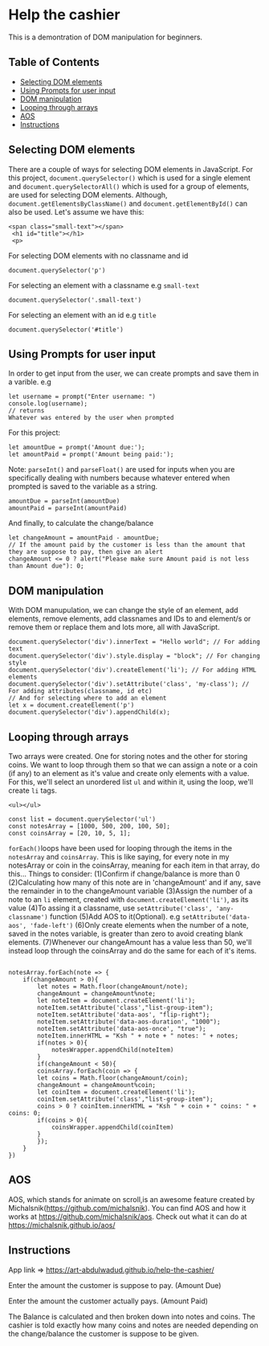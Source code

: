 # Help the cashier

This is a demontration of DOM manipulation for beginners.

## Table of Contents
* [Selecting DOM elements](#Selecting-DOM-elements)
* [Using Prompts for user input](#Using-prompts-for-user-input)
* [DOM manipulation](#DOM-manipulation)
* [Looping through arrays](#Looping-through-arrays)
* [AOS](#AOS)
* [Instructions](#instructions)

## Selecting DOM elements
There are a couple of ways for selecting DOM elements in JavaScript. For this project, `document.querySelector()` which is used for a single element and `document.querySelectorAll()` which is used for a group of elements, are used for selecting DOM elements. Although, `document.getElementsByClassName()` and `document.getElementById()` can also be used.
Let's assume we have this:
```
<span class="small-text"></span>
 <h1 id="title"></h1>
 <p>
```
For selecting DOM elements with no classname and id
```
document.querySelector('p')
```
For selecting an element with a classname e.g `small-text`
```
document.querySelector('.small-text')
```
For selecting an element with an id e.g `title`
```
document.querySelector('#title')
```
## Using Prompts for user input
In order to get input from the user, we can create prompts and save them in a varible.
e.g
```
let username = prompt("Enter username: ")
console.log(username);
// returns
Whatever was entered by the user when prompted
```
For this project:
```
let amountDue = prompt('Amount due:');
let amountPaid = prompt('Amount being paid:');
```
Note: `parseInt()` and `parseFloat()` are used for inputs when you are specifically dealing with numbers because whatever entered when prompted is saved to the variable as a string.
```
amountDue = parseInt(amountDue)
amountPaid = parseInt(amountPaid)
```
And finally, to calculate the change/balance
```
let changeAmount = amountPaid - amountDue;
// If the amount paid by the customer is less than the amount that they are suppose to pay, then give an alert
changeAmount <= 0 ? alert("Please make sure Amount paid is not less than Amount due"): 0;
```
## DOM manipulation
With DOM manupulation, we can change the style of an element, add elements, remove elements, add classnames and IDs to and element/s or remove them or replace them and lots more, all with JavaScript.
```
document.querySelector('div').innerText = "Hello world"; // For adding text
document.querySelector('div').style.display = "block"; // For changing style
document.querySelector('div').createElement('li'); // For adding HTML elements
document.querySelector('div').setAttribute('class', 'my-class'); // For adding attributes(classname, id etc)
// And for selecting where to add an element
let x = document.createElement('p')
document.querySelector('div').appendChild(x); 
```
## Looping through arrays
Two arrays were created. One for storing notes and the other for storing coins. We want to loop through them so that we can assign a note or a coin (if any) to an element as it's value and create only elements with a value. For this, we'll select an unordered list `ul` and within it, using the loop, we'll create `li` tags.
```
<ul></ul>
```
```
const list = document.querySelector('ul')
const notesArray = [1000, 500, 200, 100, 50];
const coinsArray = [20, 10, 5, 1];
```
`forEach()`loops have been used for looping through the items in the `notesArray` and `coinsArray`. This is like saying, for every note in my notesArray or coin in the coinsArray, meaning for each item in that array, do this...
Things to consider:
(1)Confirm if change/balance is more than 0
(2)Calculating how many of this note are in 'changeAmount' and if any, save the remainder in to the changeAmount variable
(3)Assign the number of a note to an `li` element, created with `document.createElement('li')`, as its value
(4)To assing it a classname, use `setAttribute('class', 'any-classname')` function
(5)Add AOS to it(Optional). e.g `setAttribute('data-aos', 'fade-left')`
(6)Only create elements when the number of a note, saved in the notes variable, is greater than zero to avoid creating blank elements. 
(7)Whenever our changeAmount has a value less than 50, we'll instead loop through the coinsArray and do the same for each of it's items.

```

notesArray.forEach(note => {
	if(changeAmount > 0){
		let notes = Math.floor(changeAmount/note);
		changeAmount = changeAmount%note;
		let noteItem = document.createElement('li');
  		noteItem.setAttribute('class',"list-group-item");
  		noteItem.setAttribute('data-aos', "flip-right");
		noteItem.setAttribute('data-aos-duration', "1000");
		noteItem.setAttribute('data-aos-once', "true");
  		noteItem.innerHTML = "Ksh " + note + " notes: " + notes;
  		if(notes > 0){
			notesWrapper.appendChild(noteItem)
  		}
  		if(changeAmount < 50){
		coinsArray.forEach(coin => {
		let coins = Math.floor(changeAmount/coin);
		changeAmount = changeAmount%coin;
		let coinItem = document.createElement('li');
		coinItem.setAttribute('class',"list-group-item");
		coins > 0 ? coinItem.innerHTML = "Ksh " + coin + " coins: " + coins: 0;
		if(coins > 0){
			coinsWrapper.appendChild(coinItem)
		}
		});
	}
})
```
## AOS
AOS, which stands for animate on scroll,is an awesome feature created by Michalsnik(https://github.com/michalsnik). You can find AOS and how it works at https://github.com/michalsnik/aos. Check out what it can do at https://michalsnik.github.io/aos/

## Instructions

App link => https://art-abdulwadud.github.io/help-the-cashier/

Enter the amount the customer is suppose to pay. (Amount Due)

Enter the amount the customer actually pays. (Amount Paid)

The Balance is calculated and then broken down into notes and coins. The cashier is told exactly how many coins and notes are needed depending on the change/balance the customer is suppose to be given.
